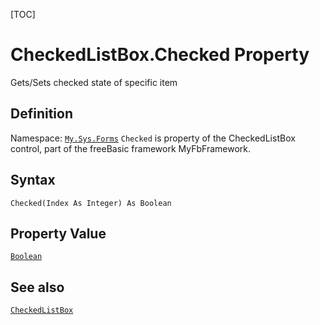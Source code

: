 [TOC]
# CheckedListBox.Checked Property
Gets/Sets checked state of specific item
## Definition
Namespace: [`My.Sys.Forms`](My.Sys.Forms.md)
`Checked` is property of the CheckedListBox control, part of the freeBasic framework MyFbFramework.
## Syntax
```freeBasic
Checked(Index As Integer) As Boolean
```
## Property Value
[`Boolean`]("https://www.freebasic.net/wiki/KeyPgBoolean")
## See also
[`CheckedListBox`](CheckedListBox.md)
